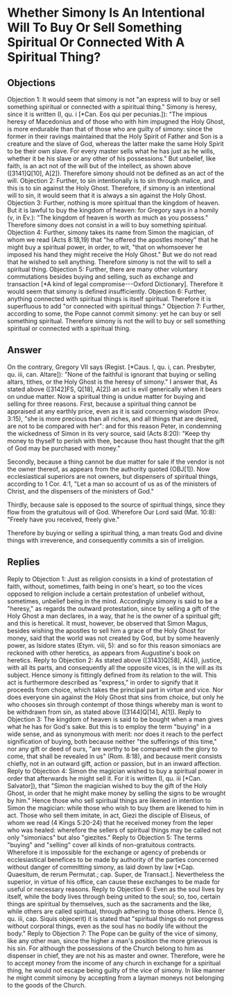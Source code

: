 # Whether Simony Is An Intentional Will To Buy Or Sell Something Spiritual Or Connected With A Spiritual Thing?
## Objections
Objection 1: It would seem that simony is not "an express will to buy or sell something spiritual or connected with a spiritual thing." Simony is heresy, since it is written (I, qu. i [*Can. Eos qui per pecunias.]): "The impious heresy of Macedonius and of those who with him impugned the Holy Ghost, is more endurable than that of those who are guilty of simony: since the former in their ravings maintained that the Holy Spirit of Father and Son is a creature and the slave of God, whereas the latter make the same Holy Spirit to be their own slave. For every master sells what he has just as he wills, whether it be his slave or any other of his possessions." But unbelief, like faith, is an act not of the will but of the intellect, as shown above ([3141]Q[10], A[2]). Therefore simony should not be defined as an act of the will.
Objection 2: Further, to sin intentionally is to sin through malice, and this is to sin against the Holy Ghost. Therefore, if simony is an intentional will to sin, it would seem that it is always a sin against the Holy Ghost.
Objection 3: Further, nothing is more spiritual than the kingdom of heaven. But it is lawful to buy the kingdom of heaven: for Gregory says in a homily (v, in Ev.): "The kingdom of heaven is worth as much as you possess." Therefore simony does not consist in a will to buy something spiritual.
Objection 4: Further, simony takes its name from Simon the magician, of whom we read (Acts 8:18,19) that "he offered the apostles money" that he might buy a spiritual power, in order, to wit, "that on whomsoever he imposed his hand they might receive the Holy Ghost." But we do not read that he wished to sell anything. Therefore simony is not the will to sell a spiritual thing.
Objection 5: Further, there are many other voluntary commutations besides buying and selling, such as exchange and transaction [*A kind of legal compromise---Oxford Dictionary]. Therefore it would seem that simony is defined insufficiently.
Objection 6: Further, anything connected with spiritual things is itself spiritual. Therefore it is superfluous to add "or connected with spiritual things."
Objection 7: Further, according to some, the Pope cannot commit simony: yet he can buy or sell something spiritual. Therefore simony is not the will to buy or sell something spiritual or connected with a spiritual thing.
## Answer
On the contrary, Gregory VII says (Regist. [*Caus. I, qu. i, can. Presbyter, qu. iii, can. Altare]): "None of the faithful is ignorant that buying or selling altars, tithes, or the Holy Ghost is the heresy of simony."
I answer that, As stated above ([3142]FS, Q[18], A[2]) an act is evil generically when it bears on undue matter. Now a spiritual thing is undue matter for buying and selling for three reasons. First, because a spiritual thing cannot be appraised at any earthly price, even as it is said concerning wisdom (Prov. 3:15), "she is more precious than all riches, and all things that are desired, are not to be compared with her": and for this reason Peter, in condemning the wickedness of Simon in its very source, said (Acts 8:20): "Keep thy money to thyself to perish with thee, because thou hast thought that the gift of God may be purchased with money."

Secondly, because a thing cannot be due matter for sale if the vendor is not the owner thereof, as appears from the authority quoted (OBJ[1]). Now ecclesiastical superiors are not owners, but dispensers of spiritual things, according to 1 Cor. 4:1, "Let a man so account of us as of the ministers of Christ, and the dispensers of the ministers of God."

Thirdly, because sale is opposed to the source of spiritual things, since they flow from the gratuitous will of God. Wherefore Our Lord said (Mat. 10:8): "Freely have you received, freely give."

Therefore by buying or selling a spiritual thing, a man treats God and divine things with irreverence, and consequently commits a sin of irreligion.
## Replies
Reply to Objection 1: Just as religion consists in a kind of protestation of faith, without, sometimes, faith being in one's heart, so too the vices opposed to religion include a certain protestation of unbelief without, sometimes, unbelief being in the mind. Accordingly simony is said to be a "heresy," as regards the outward protestation, since by selling a gift of the Holy Ghost a man declares, in a way, that he is the owner of a spiritual gift; and this is heretical. It must, however, be observed that Simon Magus, besides wishing the apostles to sell him a grace of the Holy Ghost for money, said that the world was not created by God, but by some heavenly power, as Isidore states (Etym. viii, 5): and so for this reason simoniacs are reckoned with other heretics, as appears from Augustine's book on heretics.
Reply to Objection 2: As stated above ([3143]Q[58], A[4]), justice, with all its parts, and consequently all the opposite vices, is in the will as its subject. Hence simony is fittingly defined from its relation to the will. This act is furthermore described as "express," in order to signify that it proceeds from choice, which takes the principal part in virtue and vice. Nor does everyone sin against the Holy Ghost that sins from choice, but only he who chooses sin through contempt of those things whereby man is wont to be withdrawn from sin, as stated above ([3144]Q[14], A[1]).
Reply to Objection 3: The kingdom of heaven is said to be bought when a man gives what he has for God's sake. But this is to employ the term "buying" in a wide sense, and as synonymous with merit: nor does it reach to the perfect signification of buying, both because neither "the sufferings of this time," nor any gift or deed of ours, "are worthy to be compared with the glory to come, that shall be revealed in us" (Rom. 8:18), and because merit consists chiefly, not in an outward gift, action or passion, but in an inward affection.
Reply to Objection 4: Simon the magician wished to buy a spiritual power in order that afterwards he might sell it. For it is written (I, qu. iii [*Can. Salvator]), that "Simon the magician wished to buy the gift of the Holy Ghost, in order that he might make money by selling the signs to be wrought by him." Hence those who sell spiritual things are likened in intention to Simon the magician: while those who wish to buy them are likened to him in act. Those who sell them imitate, in act, Giezi the disciple of Eliseus, of whom we read (4 Kings 5:20-24) that he received money from the leper who was healed: wherefore the sellers of spiritual things may be called not only "simoniacs" but also "giezites."
Reply to Objection 5: The terms "buying" and "selling" cover all kinds of non-gratuitous contracts. Wherefore it is impossible for the exchange or agency of prebends or ecclesiastical benefices to be made by authority of the parties concerned without danger of committing simony, as laid down by law [*Cap. Quaesitum, de rerum Permutat.; cap. Super, de Transact.]. Nevertheless the superior, in virtue of his office, can cause these exchanges to be made for useful or necessary reasons.
Reply to Objection 6: Even as the soul lives by itself, while the body lives through being united to the soul; so, too, certain things are spiritual by themselves, such as the sacraments and the like, while others are called spiritual, through adhering to those others. Hence (I, qu. iii, cap. Siquis objecerit) it is stated that "spiritual things do not progress without corporal things, even as the soul has no bodily life without the body."
Reply to Objection 7: The Pope can be guilty of the vice of simony, like any other man, since the higher a man's position the more grievous is his sin. For although the possessions of the Church belong to him as dispenser in chief, they are not his as master and owner. Therefore, were he to accept money from the income of any church in exchange for a spiritual thing, he would not escape being guilty of the vice of simony. In like manner he might commit simony by accepting from a layman moneys not belonging to the goods of the Church.